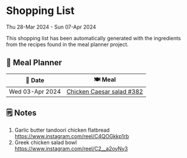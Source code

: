 # Shopping List

Thu 28-Mar 2024 - Sun 07-Apr 2024

This shopping list has been automatically generated with the ingredients from the recipes found in the meal planner project.

## 📅 Meal Planner

|📅 Date| 🍽️ Meal|
|----|----|
|Wed 03-Apr 2024|[Chicken Caesar salad #382](https://github.com/jcallaghan/The-Cookbook/issues/382)|

## 🗒️ Notes

1. Garlic butter tandoori chicken flatbread https://www.instagram.com/reel/C4QOGkkp1rb
1. Greek chicken salad bowl https://www.instagram.com/reel/C2__a2oyNy3
